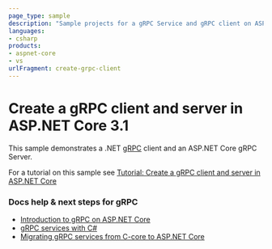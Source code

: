 ```yaml
---
page_type: sample
description: "Sample projects for a gRPC Service and gRPC client on ASP.NET Core."
languages:
- csharp
products:
- aspnet-core
- vs
urlFragment: create-grpc-client
---
```


# Create a gRPC client and server in ASP.NET Core 3.1

This sample demonstrates a .NET [gRPC](https://grpc.io/docs/guides/) client and an ASP.NET Core gRPC Server.

For a tutorial on this sample see [Tutorial: Create a gRPC client and server in ASP.NET Core](https://learn.microsoft.com/aspnet/core/tutorials/grpc/grpc-start?view=aspnetcore-3.1&tabs=visual-studio)

### Docs help & next steps for gRPC

* [Introduction to gRPC on ASP.NET Core](https://learn.microsoft.com/aspnet/core/grpc/)
* [gRPC services with C#](https://learn.microsoft.com/aspnet/core/grpc/basics/)
* [Migrating gRPC services from C-core to ASP.NET Core](https://learn.microsoft.com/aspnet/core/grpc/migration/)
